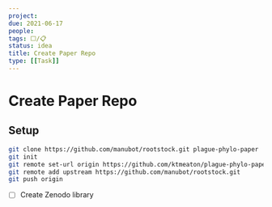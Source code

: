 ```yaml
---
project:
due: 2021-06-17
people:
tags: ⬜/📋 
status: idea
title: Create Paper Repo
type: [[Task]]
---
```


# Create Paper Repo

## Setup

```bash
git clone https://github.com/manubot/rootstock.git plague-phylo-paper
git init
git remote set-url origin https://github.com/ktmeaton/plague-phylo-paper.git
git remote add upstream https://github.com/manubot/rootstock.git
git push origin
```

- [ ] Create Zenodo library